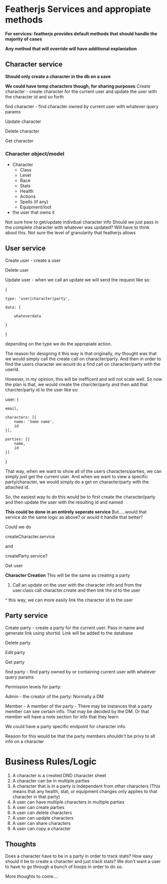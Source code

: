 # Featherjs Services and appropiate methods

**For services: featherjs provides default methods that should handle the majority of cases**

**Any method that will override will have additional explaniation**

## Character service

**Should only create a character in the db on a save**

**We could have temp characters though, for sharing purposes**
Create character - create character for the current user and update the user with the character id and so forth

find character - find character owned by current user with whatever query params

Update character

Delete character

Get character

### Character object/model
* Character
  * Class
  * Level
  * Race
  * Stats
  * Health
  * Actions
  * Spells (if any)
  * Equipment/loot
* the user that owns it

Not sure how to get/update indivdual character info
Should we just pass in the complete character with whatever was updated?
Will have to think about this. Not sure the level of granularity that featherjs allows

## User service
Create user - create a user

Delete user

Update user - when we call an update we will send the request like so:

{

    type: 'user|character|party',

    data: {

        whateverdata

    }

}

depending on the type we do the appropiate action. 

The reason for designing it this way is that originally, my thought was that we would simply call the create call on character/party. 
And then in order to find the users character we would do a find call on character/party with the userId.

However, in my opinion, this will be inefficent and will not scale well. So now the plan is that, we would create the charcter/party and then add that charcter/party id
to the user like so:

user: {

    email,

    characters: [{
        name: 'Some name',
        id    
    }],

    parties: [{
        name,
        id
    }]

}

That way, when we want to show all of the users characters/parties, we can simply just get the current user. And when we want to view a specific party/character, we would simply
do a get on character/party with the attached id.

So, the easiest way to do this would be to first create the character/party and then update the user with the resulting id and named


**This could be done in an entirely seperate service**
But.....would that service do the same logic as above?
or would it handle that better?

Could we do

createCharacter.service

and

createParty.service?


Get user

**Character Creation**
This will be the same as creating a party

1. Call an update on the user with the character info and from the user.class call character.create and then link the id to the user

^ this way, we can more easily link the character id to the user

## Party service
Create party - create a party for the current user. Pass in name and generate link using shortid. Link will be added to the database

Delete party

Edit party

Get party

find party - find party owned by or containing current user with whatever query params

Permission levels for party:

Admin - the creator of the party: Normally a DM

Member - A member of the party - There may be instances that a party member can see certain info. That may be decided by the DM. Or that member will have a note section for info that they learn

We could have a party specific endpoint for character info.

Reason for this would be that the party members shouldn't be privy to all info on a character


# Business Rules/Logic

1. A character is a created DND character sheet
2. A character can be in multiple parties
3. A character that is in a party is independent from other characters (This means that any health, stat, or equipment changes only applies to that character in that party)
4. A user can have multiple characters in multiple parties
5. A user can create parties
6. A user can delete characters
7. A user can update characters
8. A user can share characters
9. A user can copy a character


## Thoughts

Does a character have to be in a party in order to track stats?
How easy should it be to create a character and just track stats? We don't want a user to have to go through a bunch of hoops in order to do so.

More thoughts to come....
